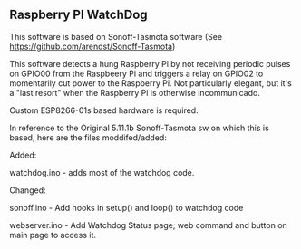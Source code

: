 ## Raspberry PI WatchDog

This software is based on Sonoff-Tasmota software (See https://github.com/arendst/Sonoff-Tasmota)

This software detects a hung Raspberry Pi by not receiving periodic pulses on GPIO00 from the Raspbeery Pi and triggers a relay on GPIO02 to momentarily cut power to the Raspberry Pi. Not particularly elegant, but it's a "last resort" when the Raspberry Pi is otherwise incommunicado.

Custom ESP8266-01s based hardware is required.

In reference to the Original 5.11.1b Sonoff-Tasmota sw on which this is based, here are the files moddifed/added:

Added:

watchdog.ino - adds most of the watchdog code.

Changed:

sonoff.ino - Add hooks in setup() and loop() to watchdog code

webserver.ino - Add Watchdog Status page; web command and button on main page to access it.




